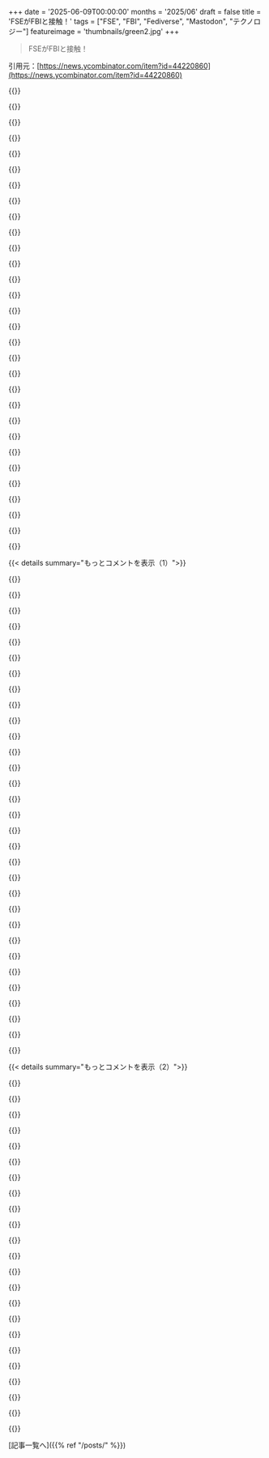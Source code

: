 +++
date = '2025-06-09T00:00:00'
months = '2025/06'
draft = false
title = 'FSEがFBIと接触！'
tags = ["FSE", "FBI", "Fediverse", "Mastodon", "テクノロジー"]
featureimage = 'thumbnails/green2.jpg'
+++

> FSEがFBIと接触！

引用元：[https://news.ycombinator.com/item?id=44220860](https://news.ycombinator.com/item?id=44220860)




{{<matomeQuote body="＞「Fediblockは決して事実確認しない」って記事、細かいけどツッコミたいことがあるな。記事のリンク先って、単にデフェデレートを選んだインスタンスのリストに飛ぶだけじゃん。公式のFediblockリストじゃないのは、Fediblockが何年も前に閉鎖されてるからだよ。Fediblockの作者は「これはあくまで参考で、みんな自分でしっかり確認してね」ってハッキリ言ってたしね。たぶん記事の作者はFediblockの元のエントリーにリンクしたかったんだけど、見つからなかったから、一番近そうなリストでごまかして、しかも事実確認全然してないんじゃない？って勘ぐっちゃうね。" userName="DoctorOW" createdAt="2025/06/09 09:14:11" color="#ff5733">}}




{{<matomeQuote body="俺、そこそこのMastodonサーバーやってんだけどさ。FSEをブロックしたのは、Fediblockとか他のコミュニティの仕組みじゃなくて、そこのユーザーにひどい言葉（n-word）を言われて、運営に報告しても何もしてくれなかったからだよ。FSEが「ブロックされるのは誰かの陰謀だ！」って喚いてるの、マジ笑えるわ。陰謀なんかじゃなくて、単にあいつらが迷惑行為（garden variety trolls）してるから、ムカついた多くの人が自分で勝手に接続切ってるだけじゃん。大した陰謀なんて必要ないんだよ。" userName="kstrauser" createdAt="2025/06/09 14:06:18" color="#ff5c5c">}}




{{<matomeQuote body="こういう感じで人とかグループを避けるのって、避けてる側じゃなくて、避けてる相手を社会から追い出すことになるんだ、って考え方がけっこう広まってるよね。" userName="blueflow" createdAt="2025/06/09 14:24:41" color="">}}




{{<matomeQuote body="もし、相手が明確に悪いことしたのに避けるのがダメなら、なんでミュートするのはOKなの？<br>ちなみに、俺は君がそいつらと話すのは止めないよ。ただ、俺とか俺のユーザーにこれ以上嫌がらせすんのは許さない、って言ってるだけ。君は彼らと好きなだけつるめばいいじゃん。" userName="kstrauser" createdAt="2025/06/09 14:32:07" color="">}}




{{<matomeQuote body="俺がFediverseに馴染めなかったのは、知ってる人みんなと繋がれるインスタンスが見つからなかったからなんだよね。俺の知り合いって色んな人がいて、あんたみたいなやり方だと、それができないように見えるんだ。ところで、あんたのユーザーは、あんたがブロックすることに賛成だったの？" userName="blueflow" createdAt="2025/06/09 14:42:02" color="">}}




{{<matomeQuote body="そうだよ、ある意味ね。俺はひどい行動をする奴らを俺のFediverseの場所から追い出すために頑張ってるんだ。たとえば、政治的な意見が違うって理由でブロックしたことは一度もないけど、たとえ俺と同じ意見でも、態度が悪い奴は山ほどブロックしたよ。俺はあんたがそいつらと話すのを全然邪魔してないからね。あんたも俺も、好きな奴と付き合えばいいんだよ。そうそう、俺のユーザーは具体的にOKしてくれてる。モデレーションの行動は全部公開してるし、判断に迷う時は投票で決めることもあるし、その辺の詳しいことはブログで色々書いてるんだ。ユーザーは俺のモデレーションのやり方に賛成して、参加したり居続けたりしてくれてるんだよ。" userName="kstrauser" createdAt="2025/06/09 14:50:16" color="#45d325">}}




{{<matomeQuote body="「態度が悪い」ってのは、結局あんたの文化とか基準での話だよね。あんたの言いたいことは分かったし、あんたのインスタンスがこれからも色んな人と豊かに話せる場になることを願ってるよ。" userName="blueflow" createdAt="2025/06/09 14:57:29" color="">}}




{{<matomeQuote body="誰かのこと嫌いになって、そいつと関わらないって選ぶのは自由だって信じる？それとも、相手が「話せ！」って言ってきたら、誰とでも無理やり話さなきゃダメだって考える？あんたの世界観はどう？" userName="lovich" createdAt="2025/06/09 16:25:14" color="">}}




{{<matomeQuote body="正直、意見が対立する相手と色々話す機会って現実にはあんまりないんだよ。「寛容のパラドックス」っていう考え方があるけど、あれは要するに、過激な奴らを排除しないと、結局そいつらしか残らなくなるってことなんだよね。" userName="pixl97" createdAt="2025/06/09 15:29:31" color="#ff5c5c">}}




{{<matomeQuote body="俺が問題だと思うのはね、インスタンスの管理人が、そこで使ってるユーザーじゃなくて、自分自身の文化とか基準でブロックするかどうか決めちゃうってことなんだ。" userName="blueflow" createdAt="2025/06/09 16:30:04" color="">}}




{{<matomeQuote body="こういう考え方、マジよく聞くけどイライラするんだよね。<br>Fediverseで誰かの自由な発言を侵害するなんて不可能だよ。今すぐ新しいサーバー立てて、好きなこと言えるんだから。俺には止められないし、止めたいとも思わない。<br>でも自分のサーバーからブロックすると「検閲だ！」とか文句言う奴がいるんだ。<br>違うっての。聞きたくないクソみたいな発言や、俺のユーザーを harassingする奴をブロックするのは、俺自身の自由な発言を行使してるだけ。向こうの自由な発言は、俺に強制的に聞かせる権利なんて含んでないんだよ。<br>（家でこれ読んでる人へ：ここで言ってるのは、適切な財政政策の議論とかじゃなくて、4chanから escapedしてきた vileなクソ投稿のことね。政治的な意見の対立でブロックなんてしないよ。swastikasや death threatsで埋め尽くされた timelineとか、マジ一瞬でブロックするわ。）" userName="kstrauser" createdAt="2025/06/09 16:37:30" color="#38d3d3">}}




{{<matomeQuote body="＞向こうのユーザーが Assholesみたいに振る舞って、Adminが何もしなかったから、もうそいつらと話したくなくなったんだ。<br>俺の経験上、自由な発言の権利について声高に叫ぶ奴ほど、自分の Bigotedで Annoyingな Anti-Socialな行動への批判から逃れる盾としてその権利を使いたがってて、そいつらの Bigotryから距離を置く人を批判したがる傾向があるね。<br>そいつらにとって自由な発言は、何があっても強制的に聞かせなきゃいけないものなんだよ。" userName="os2warpman" createdAt="2025/06/09 17:56:00" color="">}}




{{<matomeQuote body="ただし、俺 Mastodonとか Fediverse使ったことないから、細かいところは間違ってるかも。<br>それって Fediverseの仕組みそのものじゃないの？ Adminのやり方が気に入った Instanceにサインアップして、気に入らなきゃ違う Instanceに参加する、って。<br>ユーザーが留まることを強制されてないなら、何が問題なのか俺にはよく分かんないな。" userName="lovich" createdAt="2025/06/09 16:33:49" color="">}}




{{<matomeQuote body="前の2つのコメント、決めつけすぎだろ。俺は特定のグループの考え方とかしないし、俺の希望のどこが Authoritarianなんだよ。<br>単に、 Instanceの Adminがブロック設定するせいで、俺が自分で誰と交流したいか決められなくなるのが腹立つんだよ。俺が好きな人を勝手にブロックされるんだ。<br>典型的なのは、誰かが自分の Fedi Identをくれたのに、俺の Instanceか向こうの Instanceがブロックしててフォローできないって状況。<br>理想は、全ての Fediブロックが分かってて、フォローしたい人を指定したら、それができる Instanceはどれか教えてくれるツールだな。" userName="blueflow" createdAt="2025/06/09 16:55:25" color="#ff5c5c">}}




{{<matomeQuote body="相手と意見が違っても、意地悪にならないのがコツだよ。<br>この件で Popperを引用するなら、それはもう失敗してて、自分の行動を正当化してるだけだね。" userName="blueflow" createdAt="2025/06/09 15:42:17" color="">}}




{{<matomeQuote body="それなら、自分だけで Instanceを Spin upすればいいんじゃないの？<br>皮肉じゃなくて、マジで困惑してるんだ。そういう自分で好きにできる「もし気に入らなければ、自分でやればいい」っていうのが、 Fediverseのどう考えても基本的な仕組みで、それが「 perk」だと思ってたから。" userName="KittenInABox" createdAt="2025/06/09 16:57:29" color="">}}




{{<matomeQuote body="うん、でも違う Instanceだと、ブロックのセット（出ていく方と入ってくる方、両方）が違うから、問題はそのまま続くんだよ。<br>Aさんと Bさん両方を自分の Feedに入れられないのは、実際に彼ら（というか彼らの Admin）が Instanceごと互いをブロックし合ってるからなんだ。" userName="blueflow" createdAt="2025/06/09 16:38:33" color="#ff5733">}}




{{<matomeQuote body="＞あなたの文化的な規範や基準で「意地悪みたいに振る舞う」。<br>誰かを「 N-word」って呼ぶことは、攻撃的だって考えるのに、文化的な翻訳なんてそんなに必要ないよ。" userName="RankingMember" createdAt="2025/06/09 16:07:03" color="">}}




{{<matomeQuote body="＞ FSEが何らかの CあBALにブロックされて文句言ってるって考え、俺には hilariousだよ。<br>彼ら、ブロックされたことについて文句言ってるの？記事にはそんなこと書いてなかった気がするけど、見落としたかな？<br>俺が見たのは、文句言うのとは真逆のことだったよ：「 FSEは Fediの Dive Barみたいなもんで、’Gated Community’な Instanceの人たちが関わりたくないのは理解できる」って。<br>彼ら、もし人がブロックしたいなら、全く問題ないし理解できるみたいだったよ。ただ、ブロック理由が嘘（例えば Loliとか許可してるって言うけど実際は違うとか）じゃないことを望んでるだけ。おそらく、あなたが彼らは Assholesだって理由でブロックするのも、彼らは完全に受け入れるだろうね。" userName="qualeed" createdAt="2025/06/09 14:22:00" color="#38d3d3">}}




{{<matomeQuote body="これってさ、両方の instance と mutual open communication がある instance に just go すれば、both feeds に access できるってことじゃない？<br>これは IRL で two friend groups が engage しないとき、I engage with them both as a separate person. なんだ。" userName="KittenInABox" createdAt="2025/06/09 16:55:44" color="">}}




{{<matomeQuote body="tiny じゃない forum で、this kind of moderation しないで cesspool じゃないところ think できる？<br>Your theory は sound seems するけど、I don’t know if I have ever seen it implemented such that the theory is correct." userName="Moomoomoo309" createdAt="2025/06/09 15:54:10" color="">}}




{{<matomeQuote body="Yes. They say: I’d like to also thank fediblock for never fact-checking anything ever and link to a list of all instances who have blocked them for any reason whatsoever.<br>My instance は that list に on だ、as though I blocked them because of fediblock.<br>In reality, it’s impossible for them to know why someone blocked them without doing a survey or something." userName="kstrauser" createdAt="2025/06/09 14:26:02" color="">}}




{{<matomeQuote body="It’s less a translation thing, but: I do not consider it offensive, yet i have to accommodate these sensitivities while the reverse is not considered." userName="blueflow" createdAt="2025/06/09 16:18:37" color="">}}




{{<matomeQuote body="Uh. That would actually solve the problem, but at the cost of having to operate that setup.<br>I saw many people who self-hosted their instance but it seemed rather stressful dealing with some technical aspects, so initially didn’t consider it.<br>Currently researching managed fedi hosting..." userName="blueflow" createdAt="2025/06/09 17:02:15" color="">}}




{{<matomeQuote body="At least when someone promotes free speech there’s a chance that they are proponents of democratic principles.<br>If they are against free speech you know that they have an authoritarian ideology." userName="winternewt" createdAt="2025/06/10 08:46:04" color="">}}




{{<matomeQuote body="There is zero real world scenarios where someone who is communicating in English in the modern day, call someone an n-word and does not mean for it to be offensive.<br>You mean, you personally weren’t the target of an insult and you apparently are mystified as to why any other people’s feelings are taken into consideration" userName="lovich" createdAt="2025/06/09 16:27:44" color="#785bff">}}




{{<matomeQuote body="I believe HN does it pretty well." userName="blueflow" createdAt="2025/06/09 16:15:30" color="">}}




{{<matomeQuote body="＞ go to an instance that has mutual open communication with both other instances<br>How do i find these neutral instances?<br>I tried around some but with unsatisfying results." userName="blueflow" createdAt="2025/06/09 16:59:43" color="">}}




{{<matomeQuote body="＞I’d like to also thank fediblock for never fact-checking anything everThe rest of the sentence is important to the meaning of the sentence, though...? ”giving the false impression that things that FSE has never permitted were allowed.” with a link to a claim that they allow loli.(For what it is worth, I’ve blocked them as well, but I still didn’t read this paragraph as them ”whining about a cabal”)" userName="qualeed" createdAt="2025/06/09 14:27:01" color="">}}




{{<matomeQuote body="記事はCaptcha避けた話で始まるのに、結局公開登録停止とかで利用者にすげー迷惑かけた話ばっかだったね。でも面白かったよ。他人向けのオンラインコミュニティを運営するのは自分には無理だなって痛感した。" userName="perching_aix" createdAt="2025/06/09 09:52:03" color="">}}




{{< details summary="もっとコメントを表示（1）">}}

{{<matomeQuote body="この記事マジ最高じゃん。<br>1）FBIのスパイ活動の一部を市民科学で解明、<br>2）Fediverseのドラマ、<br>3）小規模サーバーのシステム管理術、<br>4）面倒くさい奴（torswats）が逮捕されるサブプロット、<br>5）筆者の文体が好き。<br>5つ星だよ。" userName="roenxi" createdAt="2025/06/09 03:28:16" color="#785bff">}}




{{<matomeQuote body="本当に素晴らしい記事だね。技術的な詳細も散りばめられてて良い感じ。Chaos Communication Congressみたいな場所での講演にもぴったりだよ。" userName="kriro" createdAt="2025/06/09 13:01:41" color="#45d325">}}




{{<matomeQuote body="筆者の結論は間違ってるって気づいて。FBIは暴力的な脅迫のスクショを送ったのに、筆者はそれを『ただの虚勢』と決めつけた（他のCEOが殺された半年後なのに）。記事の最後でそいつはもう数えきれない暴力行為をしてたってわかるじゃん。FBIと連携したのは良かったけど、脅迫を軽視するのは危険なバイアスだよ。" userName="gosub100" createdAt="2025/06/09 12:59:38" color="">}}




{{<matomeQuote body="個人的には、暴力的な人がいるからってプライバシーや匿名性の価値を下げるべきじゃないと思う。あの手のメッセージは許容しちゃダメだけど、プライバシーを重視するなら利用者を削除するのが先で、FBIに訴えるのは違うんじゃない？ どっちの味方にもつかない方が良いよ。" userName="Peacefulz" createdAt="2025/06/09 17:56:37" color="">}}




{{<matomeQuote body="誰だって暴力的になりうるけど、あのスクショは全然大したことないね。あれ、本人なの？ それともただのイキってる誰か？" userName="lmm" createdAt="2025/06/09 13:06:08" color="">}}




{{<matomeQuote body="アングマールの魔王？ 白き王？ 彼が率いるのは闇の軍勢だぞ！ 力の指輪も持ってる！ 彼の脅迫は完全に信じられるね、Fediverseに投稿してから白の都を包囲して大勢を殺すなんてすぐさ。…まあ冗談だけどさ。あれを本気の脅迫だと思う人がいるなんて信じられないね。仮にそいつが本当に人を殺したとしても、あの投稿は脅迫の証拠にはならないくらい馬鹿げてる。せいぜいイキリに加えてイカれてるって証拠だよ。" userName="roenxi" createdAt="2025/06/09 13:12:05" color="">}}




{{<matomeQuote body="問題は、ただの掲示板の投稿から虚勢か本物かを見分けられないってことだよ。クレカ詐欺みたいに、手口を見破るヒューリスティックには限界があるんだ。結局、あり得る脅威を全部本気で捜査するか、見過ごして死者が出るリスクを受け入れるかしかない。現実のヤバいテロ事件だって、くだらないオンライン脅迫が絡んでたことたくさんあるしね！<br>もっと大事なのは、脅迫の内容によってはそれ自体が犯罪だってこと。爆破予告は、本気じゃなくても犯罪になる。だからあのスクショは法執行機関にとっては『大したことない』なんてことないんだよ。だって、あれ犯罪組織の奴のスクショだったんだから！" userName="mrguyorama" createdAt="2025/06/09 17:53:59" color="#ff5733">}}




{{<matomeQuote body="クレジットカード詐欺みたいに、ヒューリスティックを改善するのにも限界がある。どこかで、捜査目的で全ての可能性を現実として扱うか、脅威を見つけて無視し、結果的に死者が出るのを受け入れるかだ。これはボーダーラインじゃない、明白に何もない。朝、家を出る全員を逮捕するようなもんだよ。もっと重要なのは、脅威によってはそれ自体が犯罪であること。爆破予告は、それが現実的な脅威じゃないと明らかでも犯罪だ。それは法制度を良くするんじゃなくて、悪くするんだ！ペプシが価値のある景品を提案して、冗談だからいいって言って約束を破れるのに、逆はダメって、どんな世界に住んでるんだ？" userName="lmm" createdAt="2025/06/10 00:06:29" color="#785bff">}}




{{<matomeQuote body="脅威についての「明らかにばかげてて、明らかなジョーク、信用できる脅威じゃない」っていう発言は、信じられないくらい憶測に満ちてるね。" userName="gosub100" createdAt="2025/06/09 13:17:16" color="">}}




{{<matomeQuote body="そのスクリーンショットの説明、俺は完全に正確だと思うよ。たとえ投稿者が電話で人を殴らせようとしたり、もっとひどい事を望んでたりしても、あの投稿はやっぱり明らかにばかげてて、明らかなジョーク、信用できる脅威じゃない。「連続殺人犯の96%がパン食べた」みたいな話だ。" userName="lmm" createdAt="2025/06/09 13:27:58" color="">}}




{{<matomeQuote body="でも、あれはジョークなんかじゃなかった！あれは basically 嫌がらせ企業をやってた男だよ。swatting とか false flag みたいな犯罪も含まれる。ふざけたり、皮肉ったり、 satire を作ってたわけじゃない。会話を悪くしようとしてたんだ。それはジョークじゃないね。" userName="mrguyorama" createdAt="2025/06/09 17:57:19" color="">}}




{{<matomeQuote body="＞ でも、あれはジョークなんかじゃなかった！<br>あれは blatantly ジョークだったよ。記事でも、あの人が deliberately その instance から ban されるための行動だって context が示されてるじゃん。<br>＞ 嫌がらせ企業をやってた男だよ。<br>Sure、たぶんね（それがその男で、無関係な random な joker じゃなかったらの話だけど）。でも、そういうことをしてる人でもジョークは言うだろ。<br>＞ ふざけたり、皮肉ったり、 satire を作ってたわけじゃない<br>Absolutely そうだったよ。「捕まるように fingerprints と DNA を残す」なんて、あれは really funny だったね。" userName="lmm" createdAt="2025/06/10 00:05:04" color="#38d3d3">}}




{{<matomeQuote body="＞ fediblock が ever fact-check しないで、FSE が never 許可してないことも permitted されてた false impression を与えてたことに thanks！<br>って言ってるけど、link 先の website、ソースコードが kiwifarms で hosted されてるじゃん。もしあなたが blocked されてるなら、それは私たちの most が「free speech」crowd と interact したくないからだよ、それが pretty much それだけ。" userName="Reventlov" createdAt="2025/06/09 07:16:48" color="">}}




{{<matomeQuote body="それって、あなたが返信してる statement と non sequitur じゃないの？ blocking されたり disliking されたりすることが、fact checking とどう関係あるの？" userName="aydyn" createdAt="2025/06/09 07:45:20" color="">}}




{{<matomeQuote body="non sequitur だったのは、その list が those instances が this one を blocked した理由と related だと implying したことだよ。as though everyone blindly followed the fediblock recommendation かのようにね。I didn’t。I’ve never, not once, taken fediblock’s advice without following up personally to verify their claims。I blocked this instance when their user called me the n-word and the instance moderators didn’t act on my report。I didn’t block them due to fediblock, but because of negative interactions that I was personally involved with。And yet my server shows up on that list, as though it were related to fediblock。" userName="kstrauser" createdAt="2025/06/09 14:15:58" color="">}}




{{<matomeQuote body="Actually、fediverse の half に blocked されてることが、fact checking と what to do？何もね。but that’s the angle the author of this story chose。" userName="Reventlov" createdAt="2025/06/09 08:21:02" color="">}}




{{<matomeQuote body="記事よかったよ。<br>ちょっとした指摘だけど、記事にあった内部検索エンジンの「Negative」って、感情分析って書いてたけど違うと思うな。<br>検索結果に合わない「ネガティブな結果」として報告するボタンじゃない？感情分析、ここではあんま意味なさそうだし。" userName="underyx" createdAt="2025/06/09 07:50:02" color="#ff5c5c">}}




{{<matomeQuote body="俺は違うと思うな。<br>「Negative」のアイコンが赤い人の頭なのが変だよ、「間違い」のマークにしては。<br>「ネガティブな感情」って意味の方がアイコン的に合ってるってば。" userName="mrguyorama" createdAt="2025/06/09 17:46:52" color="#45d325">}}




{{<matomeQuote body="＞FSEに小児性愛者がいたって？<br>それってFediverse全体でよくある問題みたいだよね。<br>まあ、Discordとかもだけどさ。" userName="mkfs" createdAt="2025/06/09 11:08:34" color="">}}




{{<matomeQuote body="っていうかさ、写真をアップできて本名登録しない場所ならどこでもじゃね？" userName="saintfire" createdAt="2025/06/09 13:18:33" color="">}}




{{<matomeQuote body="SignalとかTelegramもそうだよ。" userName="j-krieger" createdAt="2025/06/09 18:55:57" color="">}}




{{<matomeQuote body="これってリファラーヘッダーが発端なんだね。<br>ブラウザが勝手に閲覧履歴の一部をサーバーに送っちゃうのってプライバシー問題じゃん。<br>Torにはこれがないって聞いたな。" userName="CaptainFever" createdAt="2025/06/10 11:26:16" color="#ff5c5c">}}




{{<matomeQuote body="面白いことに、これって使う側からもサイト側からも設定できるんだよ。<br>ほとんどのブラウザは、サイトが設定したreferer-policyヘッダー[1]に従うし、Django[2]みたいなフレームワークにも制御オプションがあるんだ。<br>だから、もしインデックスサイトがその気なら、簡単に防げたはずだよ。<br>[1](https://developer.mozilla.org/en-US/Web/Security/Referer...)<br>[2](https://docs.djangoproject.com/en/5.2/ref/middleware/#referr...)" userName="hoistbypetard" createdAt="2025/06/10 14:05:30" color="#ff5733">}}




{{<matomeQuote body="スクレイパーって、もっと別の技術的な方法でブロックできなかったのかな？<br>例えば、入ってくるIPとかドメインで弾くとか？<br>まぁリクエストごとに金かかるだろうけど。<br>Anti-DDOSのサービス（Cloudflareとか）使うって手は？<br>「Free Speech Extremist」には合わないかもだけど、お金はかかるけど、こういう時ならむしろ安上がりになりそうじゃん。" userName="norswap" createdAt="2025/06/09 20:54:31" color="#ff5733">}}




{{<matomeQuote body="＞スクレイピングしてるIPからの通信をサーバーで止めたら解決！<br>と思ったらすぐに違うIPから大量に来出した。<br>アメリカの家のIPだって。<br>住宅プロキシってのを買ってるんだね。" userName="progval" createdAt="2025/06/09 21:08:39" color="#45d325">}}




{{<matomeQuote body="FSE「言論の自由過激派」って？憲法で言論の自由が保障されてる国で、なんで過激派なんて呼ばれなきゃいけないの。皮肉だよね。" userName="FilosofumRex" createdAt="2025/06/09 04:27:39" color="">}}




{{<matomeQuote body="筆者のユーモアもあるだろうけど、アメリカはロリコンとかショタコンのイラスト表現について、まだ決着ついてない問題があるんだよね。FSEも別の記事[1]で触れてるし、FSEのFediverseサーバーは合法ならOKってスタンスっぽい。他のインスタンスはルール超厳しいのにね。精神的には賛成だけど、ついていけるかは別かな。<br>[1]: https://blog.freespeechextremist.com/blog/the-loli-question...." userName="jchw" createdAt="2025/06/09 05:26:30" color="#785bff">}}




{{<matomeQuote body="＞ロリコンとかショタコンのイラスト表現について、まだ決着ついてない<br>数ある例の中からよくそれを選んだね。もちろん議論は必要だけど、もっと多くの人に影響する具体的な言論の自由の例はいっぱいあると思うよ。政治的言論、特にCitizens United判決とかね。逆にBDSみたいな下からの経済的言論は抑圧されてる場合もあるんだ。" userName="GuinansEyebrows" createdAt="2025/06/09 15:37:31" color="#ff5c5c">}}




{{<matomeQuote body="インターネットとアメリカの法律に関わる保護された言論としては、ロリコン・ショタコンほど議論されてて、しかも熱を帯びてるものはない気がするな。2008年のChris Handley事件から始まって、特に若い人の間でネット上で大きな論点になってる。Citizens Unitedは言論の自由って感じしないし、BDSは知らない。新しい言論への挑戦は出てきてるけど、定着するかはまだ不明だね。" userName="jchw" createdAt="2025/06/09 16:58:28" color="">}}




{{<matomeQuote body="＞Citizens Unitedは言論の自由って感じしない<br>残念ながら、最高裁は「企業の政治献金を制限する法律は、合衆国憲法修正第1条の言論の自由条項に反する」と判断したんだ。つまり最高裁は言論の自由として見てる[0]。BDSはボイコットや制裁を呼びかける運動で、一部では保護されない言論とされてるよ[1]。<br>[0]: https://en.wikipedia.org/wiki/Citizens_United_v._FEC<br>[1]: https://en.wikipedia.org/wiki/Boycott,_Divestment_and_Sancti..." userName="GuinansEyebrows" createdAt="2025/06/09 18:25:45" color="#45d325">}}

{{</details>}}




{{< details summary="もっとコメントを表示（2）">}}

{{<matomeQuote body="あー、イスラエル/パレスチナ紛争を巡る言論の自由の議論は聞いたことあるね、いい点だ。それが「表現」そのものに関わってる感じがしないから、パッと頭に浮かばなかったのかも。でも、その感覚自体も議論の余地があるってことは、やっぱり関係あるんだろうね。" userName="jchw" createdAt="2025/06/09 18:45:02" color="">}}




{{<matomeQuote body="FBIが憲法の制約を回避したり破ったりしてるって記事なのに、なんで「FSEが過激派」ってところに疑問を持ってるの？" userName="lmm" createdAt="2025/06/09 09:45:46" color="">}}




{{<matomeQuote body="ごめん、FBIがこの記事のどこで誰かの第一修正案の権利を侵害したっていうの？コンテンツ消した？言論や結社を強制した？<br>LMAO！公開の場で脅迫したって捜査されない権利なんて、第一修正案にはないんだよ！根拠のない脅迫でもダメ！" userName="mrguyorama" createdAt="2025/06/09 18:09:52" color="">}}




{{<matomeQuote body="FBIのエージェントが、記事の筆者のセキュリティ対策を破って（CFAA違反）、超広範囲に捜索したんだよ。それは完全に第四修正案の違反でしょ。" userName="lmm" createdAt="2025/06/10 00:13:36" color="#38d3d3">}}




{{<matomeQuote body="「過激派」ってのは、単に「急進派」を蔑んで言ってるだけだよ。FSEは皮肉で使ってるんだろうね。<br>言論に関して言えば、アメリカの歴史の中でいつでも物議を醸す立場って簡単に想像できるでしょ。それを主張するのは自由だけど、他人が同意する必要はないし、そういうラベルをつけられるのは普通のことだよ。" userName="steamrolled" createdAt="2025/06/09 04:34:30" color="">}}




{{<matomeQuote body="「国境を越えて」って部分以外は、国連世界人権宣言の第19条はすごく分かりやすいよ。「すべての人は意見と表現の自由を持つ。この権利には、干渉なしに意見を持つ自由と、あらゆるメディアを通じて、国境に関係なく情報や思想を求め、受け、伝える自由が含まれる」ってね。<br>アメリカ合衆国憲法修正第1条も同じだよ。「議会は、宗教の設立に関するいかなる法律も制定せず、またその自由な行使を禁止せず、言論または出版の自由を侵害せず、あるいは国民が平和的に集会する権利、および苦情の改善を求めて政府に請願する権利を侵害してはならない」。<br>ピートのことは分からないけど、アメリカ政府の影響力のある一部や、僕の周りの多くの人たちの考えが、第19条の文面とその精神、それに修正第1条の精神（文面はともかく）に反してることを考えると、僕は自分自身をフリー・スピーチの過激派だって考えてるんだ。" userName="simoncion" createdAt="2025/06/09 06:18:08" color="#45d325">}}




{{<matomeQuote body="だって、禁止されてる表現なんて数えきれないほどあるんだもん。表現の自由なんて実際にはすごく狭い概念なんだよ。1988年のHustler Magazine対Falwellの裁判を見てごらん…それか、その映画の最後の数シーンを見るだけでもいいからさ。<br>https://youtu.be/gh30mLyNQM0" userName="sandworm101" createdAt="2025/06/09 08:58:49" color="">}}




{{<matomeQuote body="裁判所はね、憲法で認められてる権利にも限界があるって判断してるんだよ。一般的に、その限界から外れて行動してる人は、意見が合わない相手から「過激派」って呼ばれがちだよね。" userName="giantg2" createdAt="2025/06/09 04:56:54" color="">}}




{{<matomeQuote body="付け加えるなら、この記事の文脈で言うと、筆者は子どもを性的虐待する人みたいな、特定の違法な表現まで許容するほどの過激派じゃないってことだよ。" userName="lern_too_spel" createdAt="2025/06/09 05:09:37" color="">}}




{{<matomeQuote body="過激派の特徴って、一つの目的を他の何よりも優先して、妥協したりバランスを取ったりする余地を全く見ないことなんだ。息をしてる過激派は、生きるために大事な食べたり飲んだりすることよりも、息をすることを優先するかもね。<br>確かに、すぐに大事なのは息をすることだけど、食べたり飲んだりするのを無視して息をすることだけをずーっと優先してると、3～5日後とか8～21日後には問題が出てくるでしょ。" userName="erikerikson" createdAt="2025/06/09 04:37:33" color="">}}




{{<matomeQuote body="だって、アメリカってすごく言論の自由がないんだもん。17なんとか年に誰かが紙に書いたこと（憲法のこと）なんて関係ないんだよ。<br>だいたい、アメリカは銃で人を殺す自由以外は、ほとんどの自由度ランキングでかなり低いんだ。一般的に、国が「お前は自由だ！」って言えば言うほど、実際には自由じゃないんだよ。<br>他の多くの国は、憲法に言論の自由なんて明確に書いてないけど、「意見の自由」みたいなもっと狭い範囲のことしか書いてないけどね。そういう国では、憲法に書いてある権利と、実際に手に入れられる権利が、より一致してる傾向があるんだ。" userName="immibis" createdAt="2025/06/09 10:36:24" color="">}}




{{<matomeQuote body="ここの自由な言論指数ランキングだと、アメリカは80カ国中78位だよ。君が言う「すごく不自由」っていうのは、どういう基準なの？ 教えてよ！<br>https://worldpopulationreview.com/country-rankings/countries..." userName="ranger_danger" createdAt="2025/06/10 18:09:52" color="#ff33a1">}}




{{<matomeQuote body="アメリカには言論の自由がないって言ってたけど、具体的にどういう点が自由じゃないの？ もっと詳しく教えてくれない？" userName="trollbridge" createdAt="2025/06/09 12:08:06" color="">}}




{{<matomeQuote body="アメリカの多くの州で、イスラエルをボイコットしようって呼びかけるのが違法なんだよ［1］<br>［1］ https://en.m.wikipedia.org/wiki/Anti-BDS_laws" userName="noworriesnate" createdAt="2025/06/09 12:36:12" color="#38d3d3">}}




{{<matomeQuote body="＞その法律が言論の自由を侵害するかどうかについては議論があって、アメリカ自由人権協会（ACLU）とか米イスラム関係評議会（CAIR）みたいな団体が多くの裁判でそれに異議を唱えてるんだって。" userName="ranger_danger" createdAt="2025/06/10 18:12:00" color="">}}




{{<matomeQuote body="あなたの考えでは、どの国に言論の自由があると思う？" userName="aydyn" createdAt="2025/06/09 16:49:07" color="">}}




{{<matomeQuote body="西側民主主義国については、言論の自由ってよりノイズの自由って言う方が的確かもね．<br>アメリカでは無限のお金が無限の政治力を持ってるから、言論の自由は権力配分には関係ないんだ．学術的とか個人的な価値は多少あるかもしれないけどね．" userName="FilosofumRex" createdAt="2025/06/09 12:58:07" color="#45d325">}}




{{<matomeQuote body="USAでは話すのはタダだけど、その発言に対する結果からは自由じゃないよ．" userName="amy214" createdAt="2025/06/10 02:06:18" color="">}}




{{<matomeQuote body="それって言論が自由じゃないってことと同じじゃん．" userName="immibis" createdAt="2025/06/10 12:59:22" color="">}}




{{<matomeQuote body="あなたの例えは何か抜けてるよ．<br>お金を使うことが合法だけど権力乱用だと仮定すると（ある程度同意するけど）、DDOSの同等の使い方は、同じ結果につながるような意思決定プロセスへの影響だね．そしてそれは、そもそも一般的に受け入れられてて合法なやり方じゃないとダメだよ．" userName="dgb23" createdAt="2025/06/09 07:07:07" color="">}}




{{<matomeQuote body="テロリストと自由戦士の違いは、彼らが私の考えに合ってるかどうかだよ．政府が区別する時は、政府の考えに合ってるかどうかだね．" userName="immibis" createdAt="2025/06/09 10:34:53" color="#ff33a1">}}




{{<matomeQuote body="いや違うって．主な違いは、テロリストは目的のために民間人を標的にするけど、自由戦士は軍隊を標的にするんだよ．" userName="tasn" createdAt="2025/06/09 10:44:45" color="#ff5c5c">}}

{{</details>}}



[記事一覧へ]({{% ref "/posts/" %}})
